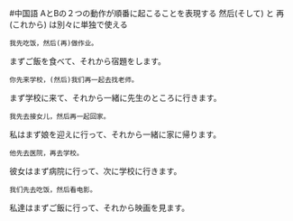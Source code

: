 #中国語
AとBの２つの動作が順番に起こることを表現する
然后(そして) と 再(これから) は別々に単独で使える
```zh-cn
我先吃饭，然后(再)做作业。
```
まずご飯を食べて、それから宿題をします。
```zh-cn
你先来学校，(然后)我们再一起去找老师。
```
まず学校に来て、それから一緒に先生のところに行きます。
```zh-cn
我先去接女儿，然后再一起回家。
```
私はまず娘を迎えに行って、それから一緒に家に帰ります。
```zh-cn
他先去医院，再去学校。
```
彼女はまず病院に行って、次に学校に行きます。
```zh-cn
我们先去吃饭，然后看电影。
```
私達はまずご飯に行って、それから映画を見ます。
